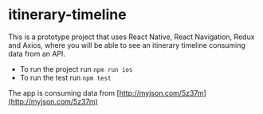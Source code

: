 # itinerary-timeline

This is a prototype project that uses React Native, React Navigation, Redux and Axios, where you will be able to see an itinerary timeline consuming data from an API.

- To run the project run `npm run ios`
- To run the test run `npm test`

The app is consuming data from [http://myjson.com/5z37m](http://myjson.com/5z37m)
